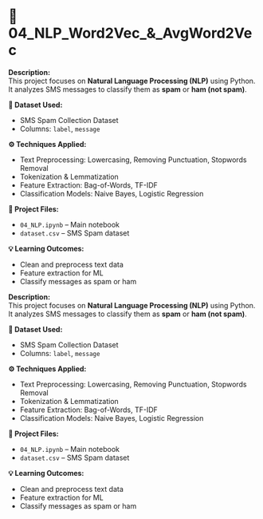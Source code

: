 # 📝 04_NLP_Word2Vec_&_AvgWord2Vec

**Description:**  
This project focuses on **Natural Language Processing (NLP)** using Python.  
It analyzes SMS messages to classify them as **spam** or **ham (not spam)**.  

**📂 Dataset Used:**  
- SMS Spam Collection Dataset  
- Columns: `label`, `message`

**⚙️ Techniques Applied:**  
- Text Preprocessing: Lowercasing, Removing Punctuation, Stopwords Removal  
- Tokenization & Lemmatization  
- Feature Extraction: Bag-of-Words, TF-IDF  
- Classification Models: Naive Bayes, Logistic Regression

**🔗 Project Files:**  
- `04_NLP.ipynb` – Main notebook  
- `dataset.csv` – SMS Spam dataset  

**💡 Learning Outcomes:**  
- Clean and preprocess text data  
- Feature extraction for ML  
- Classify messages as spam or ham  


**Description:**  
This project focuses on **Natural Language Processing (NLP)** using Python.  
It analyzes SMS messages to classify them as **spam** or **ham (not spam)**.  

**📂 Dataset Used:**  
- SMS Spam Collection Dataset  
- Columns: `label`, `message`

**⚙️ Techniques Applied:**  
- Text Preprocessing: Lowercasing, Removing Punctuation, Stopwords Removal  
- Tokenization & Lemmatization  
- Feature Extraction: Bag-of-Words, TF-IDF  
- Classification Models: Naive Bayes, Logistic Regression

**🔗 Project Files:**  
- `04_NLP.ipynb` – Main notebook  
- `dataset.csv` – SMS Spam dataset  

**💡 Learning Outcomes:**  
- Clean and preprocess text data  
- Feature extraction for ML  
- Classify messages as spam or ham  
